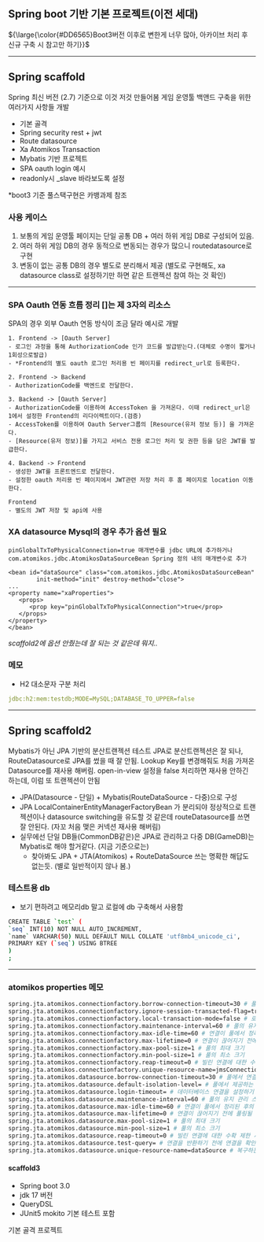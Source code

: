 ## Spring boot 기반 기본 프로젝트(이전 세대)
<p>${\large{\color{#DD6565}Boot3버전 이후로 변한게 너무 많아, 아카이브 처리 후 신규 구축 시 참고만 하기}}$</p>

---

## Spring scaffold

Spring 최신 버전 (2.7) 기준으로 이것 저것 만들어봄
게임 운영툴 백앤드 구축을 위한 여러가지 사항들 개발

- 기본 골격
- Spring security rest + jwt
- Route datasource
- Xa Atomikos Transaction
- Mybatis 기반 프로젝트 
- SPA oauth login 예시
- readonly시 _slave 바라보도록 설정

*boot3 기준 풀스택구현은 카뱅과제 참조

### 사용 케이스

1. 보통의 게임 운영툴 페이지는 단일 공통 DB + 여러 하위 게임 DB로 구성되어 있음.
2. 여러 하위 게임 DB의 경우 동적으로 변동되는 경우가 많으니 routedatasource로 구현
3. 변동이 없는 공통 DB의 경우 별도로 분리해서 제공 (별도로 구현해도, xa datasource class로 설정하기만 하면 같은 트랜젝션 참여 하는 것 확인)

--- 

### SPA Oauth 연동 흐름 정리 []는 제 3자의 리소스

SPA의 경우 외부 Oauth 연동 방식이 조금 달라 예시로 개발
```
1. Frontend -> [Oauth Server]
- 로그인 과정을 통해 AuthorizationCode 인가 코드를 발급받는다.(대체로 수명이 짧거나 1회성으로발급)
- *Frontend의 별도 oauth 로그인 처리용 빈 페이지를 redirect_url로 등록한다.

2. Frontend -> Backend
- AuthorizationCode를 백엔드로 전달한다.

3. Backend -> [Oauth Server]
- AuthorizationCode를 이용하여 AccessToken 을 가져온다. 이때 redirect_url은 1에서 설정한 Frontend의 리다이렉트이다.(검증)
- AccessToken를 이용하여 Oauth Server그룹의 [Resource(유저 정보 등)] 을 가져온다.
- [Resource(유저 정보)]를 가지고 서비스 전용 로그인 처리 및 권한 등을 담은 JWT를 발급한다.

4. Backend -> Frontend
- 생성한 JWT를 프론트엔드로 전달한다.
- 설정한 oauth 처리용 빈 페이지에서 JWT관련 저장 처리 후 홈 페이지로 location 이동한다.

Frontend
- 별도의 JWT 저장 및 api에 사용
```

### XA datasource Mysql의 경우 추가 옵션 필요
```
pinGlobalTxToPhysicalConnection=true 매개변수를 jdbc URL에 추가하거나 com.atomikos.jdbc.AtomikosDataSourceBean Spring 정의 내의 매개변수로 추가

<bean id="dataSource" class="com.atomikos.jdbc.AtomikosDataSourceBean"
        init-method="init" destroy-method="close">
...
<property name="xaProperties">
   <props>
      <prop key="pinGlobalTxToPhysicalConnection">true</prop>  
   </props>     
</property>
</bean>
```
*scaffold2에 옵션 안줬는데 잘 되는 것 같은데 뭐지..*


### 메모

- H2 대소문자 구분 처리 
```yml
jdbc:h2:mem:testdb;MODE=MySQL;DATABASE_TO_UPPER=false
```
---

## Spring scaffold2

Mybatis가 아닌 JPA 기반의 분산트랜젝션 테스트
JPA로 분산트랜젝션은 잘 되나, RouteDatasource로 JPA를 썼을 때 잘 안됨.
Lookup Key를 변경해줘도 처음 가져온 Datasource를 재사용 해버림.
open-in-view 설정을 false 처리하면 재사용 안하긴 하는데, 이럼 또 트랜젝션이 안됨

- JPA(Datasource - 단일) + Mybatis(RouteDataSource - 다중)으로 구성
- JPA LocalContainerEntityManagerFactoryBean 가 분리되야 정상적으로 트랜젝션이나 datasource switching을 유도할 것 같은데 routeDatasource를 쓰면 잘 안된다. (자꼬 처음 맺은 커넥션 재사용 해버림)
- 실무에선 단일 DB들(CommonDB같은)은 JPA로 관리하고 다중 DB(GameDB)는 Mybatis로 해야 할거같다. (지금 기준으로는)
  - 찾아봐도 JPA + JTA(Atomikos) + RouteDataSource 쓰는 명확한 해답도 없는듯. (별로 일반적이지 않나 봄.)

### 테스트용 db

- 보기 편하려고 메모리db 말고 로컬에 db 구축해서 사용함
```bash
CREATE TABLE `test` (
`seq` INT(10) NOT NULL AUTO_INCREMENT,
`name` VARCHAR(50) NULL DEFAULT NULL COLLATE 'utf8mb4_unicode_ci',
PRIMARY KEY (`seq`) USING BTREE
)
;
```

---

### atomikos properties 메모
```bash
spring.jta.atomikos.connectionfactory.borrow-connection-timeout=30 # 풀에서 연결을 빌리기 위한 시간 초과(초)
spring.jta.atomikos.connectionfactory.ignore-session-transacted-flag=true # 세션 생성 시 트랜잭션 플래그 무시 여부
spring.jta.atomikos.connectionfactory.local-transaction-mode=false # 로컬 트랜잭션을 원하는지 여부
spring.jta.atomikos.connectionfactory.maintenance-interval=60 # 풀의 유지 관리 스레드 실행 사이의 시간(초)
spring.jta.atomikos.connectionfactory.max-idle-time=60 # 연결이 풀에서 정리된 후의 시간(초)
spring.jta.atomikos.connectionfactory.max-lifetime=0 # 연결이 끊어지기 전에 풀링될 수 있는 시간(초). 0은 제한이 없음을 나타냅니다.
spring.jta.atomikos.connectionfactory.max-pool-size=1 # 풀의 최대 크기
spring.jta.atomikos.connectionfactory.min-pool-size=1 # 풀의 최소 크기
spring.jta.atomikos.connectionfactory.reap-timeout=0 # 빌린 연결에 대한 수확 시간 초과(초). 0은 제한이 없음을 나타냅니다.
spring.jta.atomikos.connectionfactory.unique-resource-name=jmsConnectionFactory # 복구 중 리소스를 식별하는 데 사용되는 고유 이름
spring.jta.atomikos.datasource.borrow-connection-timeout=30 # 풀에서 연결을 빌리기 위한 시간 초과(초)
spring.jta.atomikos.datasource.default-isolation-level= # 풀에서 제공하는 연결의 기본 격리 수준
spring.jta.atomikos.datasource.login-timeout= # 데이터베이스 연결을 설정하기 위한 시간 초과(초)
spring.jta.atomikos.datasource.maintenance-interval=60 # 풀의 유지 관리 스레드 실행 사이의 시간(초)
spring.jta.atomikos.datasource.max-idle-time=60 # 연결이 풀에서 정리된 후의 시간(초)
spring.jta.atomikos.datasource.max-lifetime=0 # 연결이 끊어지기 전에 풀링될 수 있는 시간(초). 0은 제한이 없음을 나타냅니다.
spring.jta.atomikos.datasource.max-pool-size=1 # 풀의 최대 크기
spring.jta.atomikos.datasource.min-pool-size=1 # 풀의 최소 크기
spring.jta.atomikos.datasource.reap-timeout=0 # 빌린 연결에 대한 수확 제한 시간(초). 0은 제한이 없음을 나타냅니다.
spring.jta.atomikos.datasource.test-query= # 연결을 반환하기 전에 연결을 확인하는 데 사용되는 SQL 쿼리 또는 문
spring.jta.atomikos.datasource.unique-resource-name=dataSource # 복구하는 동안 리소스를 식별하는 데 사용되는 고유한 이름
```


#### scaffold3

- Spring boot 3.0 
- jdk 17 버전
- QueryDSL 
- JUnit5 mokito 기본 테스트 포함

기본 골격 프로젝트
